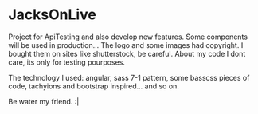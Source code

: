 # JacksOnLive

Project for ApiTesting and also develop new features. Some components will be used in production...
The logo and some images had copyright. I bought them on sites like shutterstock, be careful. About my code I dont care, its only for testing pourposes.

The technology I used: angular, sass 7-1 pattern, some basscss pieces of code, tachyions and bootstrap inspired... and so on. 

Be water my friend.
:|